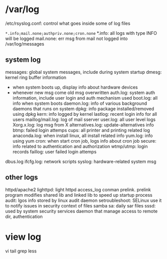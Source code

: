 # /var/log
/etc/rsyslog.conf: control what goes inside some of log files

`*.info;mail.none;authpriv.none;cron.none`
*.info: all logs with type INFO will be logged
mail.none: err msg from mail not logged into /var/log/messages

## system log
messages: global system messages, include during system startup
dmesg: kernel ring buffer information
  - when system boots up, display info about hardware devices
  - whenever new msg come old msg overwritten
auth.log: system auth information, include user login and auth mechanism used
boot.log: all info when system boots
daemon.log: info of various background daemons that runs on system
dpkg: info package installed/removed using dpkg 
kern: info logged by kernel
lastlog: recent login info for all users
maillog/mail.log: log of mail sserver 
user.log: all user level logs
Xorg.x.log: log msg from X
alternatives.log: update-alternatives info
btmp: failed login attemps
cups: all printer and printing related log
anaconda.log: when install linux, all install related info
yum.log: info using yum
cron: when start cron job, logs info about cron job
secure: info related to authentication and authorization
wtmp/utmp: login records
faillog: user failed login attemps

dbus.log
ifcfg.log: network scripts
syslog: hardware-related system msg

## other logs
httpd/apache2
lighttpd: light httpd access_log
conman
prelink. prelink program modifies shared lib and linked lib to speed up startup process
audit: lgos info stored by linux audit daemon
setroubleshoot: SELinux use it to notify issues in security context of files
samba
sa: daily sar files
sssd: used by system security services daemon that manage access to remote dir, authentication

# view log
vi
tail
grep
less







